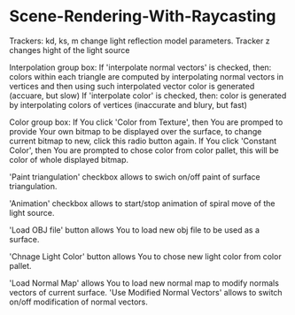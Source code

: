 # Scene-Rendering-With-Raycasting

Trackers: kd, ks, m change light reflection model parameters.
Tracker z changes hight of the light source

Interpolation group box:
If 'interpolate normal vectors' is checked, then: colors within each triangle are computed by interpolating normal vectors in vertices and then using such interpolated vector color is generated (accuare, but slow)
If 'interpolate color' is checked, then: color is generated by interpolating colors of vertices (inaccurate and blury, but fast)

Color group box:
If You click 'Color from Texture', then You are promped to provide Your own bitmap to be displayed over the surface, to change current bitmap to new, click this radio button again.
If You click 'Constant Color', then You are prompted to chose color from color pallet, this will be color of whole displayed bitmap.

'Paint triangulation' checkbox allows to swich on/off paint of surface triangulation.

'Animation' checkbox allows to start/stop animation of spiral move of the light source.

'Load OBJ file' button allows You to load new obj file to be used as a surface.

'Chnage Light Color' button allows You to chose new light color from color pallet.

'Load Normal Map' allows You to load new normal map to modify normals vectors of current surface.
'Use Modified Normal Vectors' allows to switch on/off modification of normal vectors.

 
